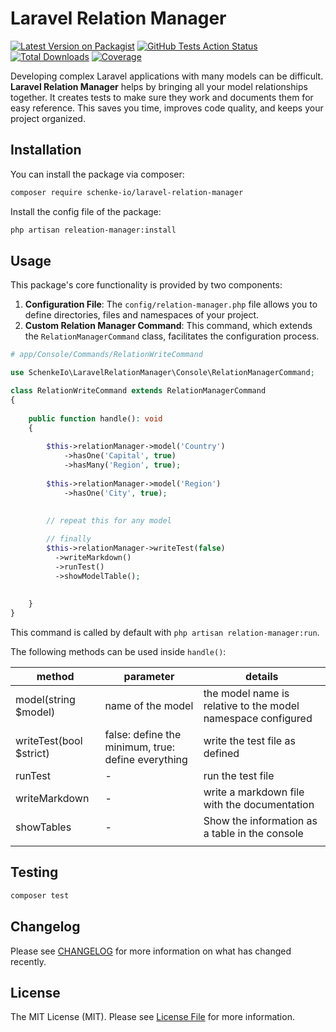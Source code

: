 # Laravel Relation Manager

[![Latest Version on Packagist](https://img.shields.io/packagist/v/schenke-io/laravel-relation-manager.svg?style=flat-square)](https://packagist.org/packages/schenke-io/laravel-relation-manager)
[![GitHub Tests Action Status](https://img.shields.io/github/actions/workflow/status/schenke-io/laravel-relation-manager/run-tests.yml?branch=main&label=tests&style=flat-square)](https://github.com/schenke-io/laravel-relation-manager/actions?query=workflow%3Arun-tests+branch%3Amain)
[![Total Downloads](https://img.shields.io/packagist/dt/schenke-io/laravel-relation-manager.svg?style=flat-square)](https://packagist.org/packages/schenke-io/laravel-relation-manager)
[![Coverage](https://img.shields.io/endpoint?url=https://otterwise.app/badge/github/schenke-io/laravel-relation-manager/fca0812c-2c3e-42b9-9d81-713f2c20769b)](https://otterwise.app/github/schenke-io/laravel-relation-manager)

Developing complex Laravel applications with many models can be difficult. 
**Laravel Relation Manager** helps by bringing all your model relationships 
together. It creates tests to make sure they work and documents them for 
easy reference. This saves you time, improves code quality, 
and keeps your project organized.

## Installation

You can install the package via composer:

```bash
composer require schenke-io/laravel-relation-manager
```
Install the config file of the package:

```bash
php artisan releation-manager:install
```

## Usage

This package's core functionality is provided by two components:
1) **Configuration File**: The `config/relation-manager.php` file allows you to define directories, files and namespaces of your project.
2) **Custom Relation Manager Command**: This command, which extends the `RelationManagerCommand` class, facilitates the configuration process.



```php
# app/Console/Commands/RelationWriteCommand

use SchenkeIo\LaravelRelationManager\Console\RelationManagerCommand;

class RelationWriteCommand extends RelationManagerCommand 
{
    
    public function handle(): void
    {       
        
        $this->relationManager->model('Country')
            ->hasOne('Capital', true)
            ->hasMany('Region', true);
            
        $this->relationManager->model('Region')
            ->hasOne('City', true);
            
                        
        // repeat this for any model    

        // finally 
        $this->relationManager->writeTest(false)
          ->writeMarkdown()
          ->runTest()
          ->showModelTable();
                   
        
    }    
}

```

This command is called by default with `php artisan relation-manager:run`.

The following methods can be used inside `handle()`:

| method                  | parameter                                          | details                                                      |
|-------------------------|----------------------------------------------------|--------------------------------------------------------------|
| model(string $model)    | name of the model                                  | the model name is relative to the model namespace configured |
| writeTest(bool $strict) | false: define the minimum, true: define everything | write the test file as defined                               |
| runTest                 | -                                                  | run the test file                                            |
| writeMarkdown           | -                                                  | write a markdown file with the documentation                 |
| showTables              | -                                                  | Show the information as a table in the console               |
|                         |                                                    |                                                              |



## Testing

```bash
composer test
```

## Changelog

Please see [CHANGELOG](CHANGELOG.md) for more information on what has changed recently.


## License

The MIT License (MIT). Please see [License File](LICENSE.md) for more information.
